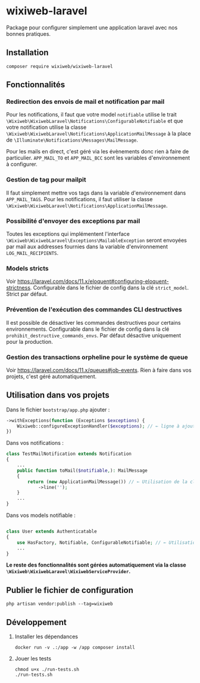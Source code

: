 # wixiweb-laravel

Package pour configurer simplement une application laravel avec nos bonnes pratiques.

## Installation

```shell
composer require wixiweb/wixiweb-laravel
```

## Fonctionnalités

### Redirection des envois de mail et notification par mail

Pour les notifications, il faut que votre model `notifiable` utilise le trait `\Wixiweb\WixiwebLaravel\Notifications\ConfigurableNotifiable` et que votre notification utilise la classe `\Wixiweb\WixiwebLaravel\Notifications\ApplicationMailMessage` à la place de `\Illuminate\Notifications\Messages\MailMessage`.

Pour les mails en direct, c'est géré via les évènements donc rien à faire de particulier.
`APP_MAIL_TO` et `APP_MAIL_BCC` sont les variables d'environnement à configurer.

### Gestion de tag pour mailpit

Il faut simplement mettre vos tags dans la variable d'environnement dans `APP_MAIL_TAGS`. Pour les notifications, il faut utiliser la classe `\Wixiweb\WixiwebLaravel\Notifications\ApplicationMailMessage`.

### Possibilité d'envoyer des exceptions par mail

Toutes les exceptions qui implémentent l'interface `\Wixiweb\WixiwebLaravel\Exceptions\MailableException` seront envoyées par mail aux addresses fournies dans la variable d'environnement `LOG_MAIL_RECIPIENTS`.

### Models stricts

Voir https://laravel.com/docs/11.x/eloquent#configuring-eloquent-strictness. Configurable dans le fichier de config dans la clé `strict_model`. Strict par défaut.

### Prévention de l'exécution des commandes CLI destructives

Il est possible de désactiver les commandes destructives pour certains environnements. Configurable dans le fichier de config dans la clé `prohibit_destructive_commands_envs`. Par défaut désactive uniquement pour la production.

### Gestion des transactions orpheline pour le système de queue

Voir https://laravel.com/docs/11.x/queues#job-events. Rien à faire dans vos projets, c'est géré automatiquement.

## Utilisation dans vos projets

Dans le fichier `bootstrap/app.php` ajouter :

```php
->withExceptions(function (Exceptions $exceptions) {
    Wixiweb::configureExceptionHandler($exceptions); // ← ligne à ajouter
})
```

Dans vos notifications :

```php
class TestMailNotification extends Notification
{
    ...
    public function toMail($notifiable,): MailMessage
    {
        return (new ApplicationMailMessage()) // ← Utilisation de la classe ApplicationMailMessage. 
            ->line('');
    }
    ...
}
```

Dans vos models notifiable :

```php

class User extends Authenticatable
{
    use HasFactory, Notifiable, ConfigurableNotifiable; // ← Utilisation du trait ConfigurableNotifiable.
    ...
}
```

**Le reste des fonctionnalités sont gérées automatiquement via la classe `\Wixiweb\WixiwebLaravel\WixiwebServiceProvider`.**

## Publier le fichier de configuration

```shell
php artisan vendor:publish --tag=wixiweb
```


## Développement

1. Installer les dépendances
    ```shell
    docker run -v .:/app -w /app composer install
    ```
2. Jouer les tests
    ```shell
    chmod u+x ./run-tests.sh
   ./run-tests.sh
    ```
